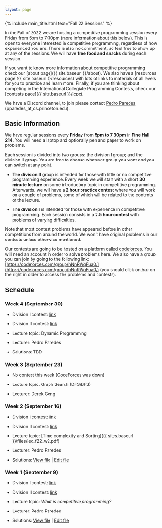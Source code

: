 ```yaml
---
layout: page
---
```


{% include main_title.html text="Fall 22 Sessions" %}

In the Fall of 2022 we are hosting a competitive programming session
every Friday from 5pm to 7:30pm (more information about this
below). This is open to everyone interested in competitive
programming, regardless of how experienced you are. There is also no
commitment, so feel free to show up at any of the sessions. We will
have **free food and snacks** during each session.

If you want to know more information about competitive programming
check our [about page]({{ site.baseurl }}/about). We also have a
[resources page]({{ site.baseurl }}/resources) with lots of links to
materials of all levels for you to practice and learn more. Finally,
if you are thinking about competing in the International Collegiate
Programming Contests, check our [contests page]({{ site.baseurl
}}/icpc).

We have a <i class="bi bi-discord"></i> Discord channel, to join please
contact [Pedro Paredes](https://www.cs.princeton.edu/~pparedes/)
(pparedes_at_cs.princeton.edu).

## Basic Information

We have regular sessions every **Friday** from **5pm to 7:30pm** in **Fine
Hall 214**. You will need a laptop and optionally pen and paper to
work on problems.

Each session is divided into two groups: the division I group; and the
division II group. You are free to choose whatever group you want and
you can switch at any point.

 * **The division II** group is intended for those with little or no
   competitive programming experience. Every week we will start with a
   short **30 minute lecture** on some introductory topic in competitive
   programming. Afterwards, we will have a **2 hour practice contest**
   where you will work on a couple of problems, some of which will be
   related to the contents of the lecture.

 * **The division I** is intended for those with experience in
     competitive programming. Each session consists in a **2.5 hour
     contest** with problems of varying difficulties.

Note that most contest problems have appeared before in other
competitions from around the world. We won't have original problems in
our contests unless otherwise mentioned.

Our contests are going to be hosted on a platform called
[codeforces](https://codeforces.com/). You will need an account in
order to solve problems here. We also have a group you can join by
going to the following link:
[https://codeforces.com/group/hNnRWqFua0/](https://codeforces.com/group/hNnRWqFua0/)
(you should click on *join* on the right in order to access the
problems and contests).

## Schedule

### Week 4 (September 30)

 * Division I contest: [link](https://codeforces.com/group/hNnRWqFua0/contest/400171)
 
 * Division II contest: [link](https://codeforces.com/group/hNnRWqFua0/contest/400170)

 * Lecture topic: Dynamic Programming

 * Lecturer: Pedro Paredes
 
 * Solutions: TBD


### Week 3 (September 23)

 * No contest this week (CodeForces was down)

 * Lecture topic: Graph Search (DFS/BFS)

 * Lecturer: Derek Geng

### Week 2 (September 16)

 * Division I contest: [link](https://codeforces.com/group/hNnRWqFua0/contest/399159)
 
 * Division II contest: [link](https://codeforces.com/group/hNnRWqFua0/contest/399158)

 * Lecture topic: [Time complexity and Sorting]({{ sites.baseurl }}/files/lec_f22_w2.pdf)

 * Lecturer: Pedro Paredes
 
 * Solutions: [View file](https://docs.google.com/document/d/e/2PACX-1vTlqZoj9116B1NGOiLAzpdcOH8N59gNoazDCMBlFXkYPR9TrLLXUy7qHo_1tDmzIJd8YYb8jFxL59um/pub) \| [Edit file](https://docs.google.com/document/d/1y8C2uDLbpgxhU-zBsZfnb3QC39Y6ccXLXPOLB0mrIjI/edit?usp=sharing)

### Week 1 (September 9)

 * Division I contest: [link](https://codeforces.com/group/hNnRWqFua0/contest/398008)
 
 * Division II contest: [link](https://codeforces.com/group/hNnRWqFua0/contest/398006)

 * Lecture topic: *What is competitive programming?*

 * Lecturer: Pedro Paredes
 
 * Solutions: [View file](https://docs.google.com/document/d/e/2PACX-1vQTFWBUw-xIXtxs5OF8QOG5CJu6Nk8TwL9IMwpmA-5MvUMknTx8oGf5LaKpaLcjsaVk1-MYKjlAgDn8/pub) \| [Edit file](https://docs.google.com/document/d/1Ff0xmeh6JB7lo1MS07wR8I4a0B-7QUZYT2H2pl8gcMk/edit?usp=sharing)
